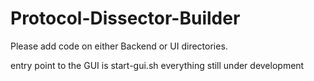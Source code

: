 # Protocol-Dissector-Builder
Please add code on either Backend or UI directories.

entry point to the GUI is start-gui.sh
everything still under development
